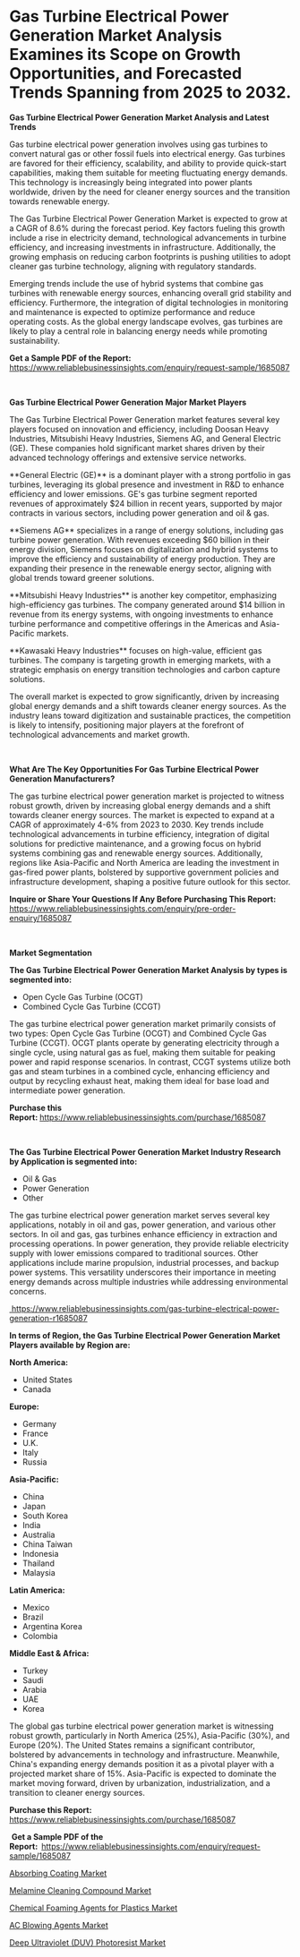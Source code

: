 <p><h1>Gas Turbine Electrical Power Generation Market Analysis Examines its Scope on Growth Opportunities, and Forecasted Trends Spanning from 2025 to 2032.</h1></p><p><strong>Gas Turbine Electrical Power Generation Market Analysis and Latest Trends</strong></p>
<p><p>Gas turbine electrical power generation involves using gas turbines to convert natural gas or other fossil fuels into electrical energy. Gas turbines are favored for their efficiency, scalability, and ability to provide quick-start capabilities, making them suitable for meeting fluctuating energy demands. This technology is increasingly being integrated into power plants worldwide, driven by the need for cleaner energy sources and the transition towards renewable energy.</p><p>The Gas Turbine Electrical Power Generation Market is expected to grow at a CAGR of 8.6% during the forecast period. Key factors fueling this growth include a rise in electricity demand, technological advancements in turbine efficiency, and increasing investments in infrastructure. Additionally, the growing emphasis on reducing carbon footprints is pushing utilities to adopt cleaner gas turbine technology, aligning with regulatory standards. </p><p>Emerging trends include the use of hybrid systems that combine gas turbines with renewable energy sources, enhancing overall grid stability and efficiency. Furthermore, the integration of digital technologies in monitoring and maintenance is expected to optimize performance and reduce operating costs. As the global energy landscape evolves, gas turbines are likely to play a central role in balancing energy needs while promoting sustainability.</p></p>
<p><strong>Get a Sample PDF of the Report:&nbsp;</strong> <a href="https://www.reliablebusinessinsights.com/enquiry/request-sample/1685087?utm_campaign=1847&utm_medium=2&utm_source=Github&utm_content=ia&utm_term=26032025&utm_id=gas-turbine-electrical-power-generation">https://www.reliablebusinessinsights.com/enquiry/request-sample/1685087</a></p>
<p>&nbsp;</p>
<p><strong>Gas Turbine Electrical Power Generation Major Market Players</strong></p>
<p><p>The Gas Turbine Electrical Power Generation market features several key players focused on innovation and efficiency, including Doosan Heavy Industries, Mitsubishi Heavy Industries, Siemens AG, and General Electric (GE). These companies hold significant market shares driven by their advanced technology offerings and extensive service networks.</p><p>**General Electric (GE)** is a dominant player with a strong portfolio in gas turbines, leveraging its global presence and investment in R&D to enhance efficiency and lower emissions. GE's gas turbine segment reported revenues of approximately $24 billion in recent years, supported by major contracts in various sectors, including power generation and oil & gas.</p><p>**Siemens AG** specializes in a range of energy solutions, including gas turbine power generation. With revenues exceeding $60 billion in their energy division, Siemens focuses on digitalization and hybrid systems to improve the efficiency and sustainability of energy production. They are expanding their presence in the renewable energy sector, aligning with global trends toward greener solutions.</p><p>**Mitsubishi Heavy Industries** is another key competitor, emphasizing high-efficiency gas turbines. The company generated around $14 billion in revenue from its energy systems, with ongoing investments to enhance turbine performance and competitive offerings in the Americas and Asia-Pacific markets.</p><p>**Kawasaki Heavy Industries** focuses on high-value, efficient gas turbines. The company is targeting growth in emerging markets, with a strategic emphasis on energy transition technologies and carbon capture solutions. </p><p>The overall market is expected to grow significantly, driven by increasing global energy demands and a shift towards cleaner energy sources. As the industry leans toward digitization and sustainable practices, the competition is likely to intensify, positioning major players at the forefront of technological advancements and market growth.</p></p>
<p>&nbsp;</p>
<p><strong>What Are The Key Opportunities For Gas Turbine Electrical Power Generation Manufacturers?</strong></p>
<p><p>The gas turbine electrical power generation market is projected to witness robust growth, driven by increasing global energy demands and a shift towards cleaner energy sources. The market is expected to expand at a CAGR of approximately 4-6% from 2023 to 2030. Key trends include technological advancements in turbine efficiency, integration of digital solutions for predictive maintenance, and a growing focus on hybrid systems combining gas and renewable energy sources. Additionally, regions like Asia-Pacific and North America are leading the investment in gas-fired power plants, bolstered by supportive government policies and infrastructure development, shaping a positive future outlook for this sector.</p></p>
<p><strong>Inquire or Share Your Questions If Any Before Purchasing This Report:</strong> <a href="https://www.reliablebusinessinsights.com/enquiry/pre-order-enquiry/1685087?utm_campaign=1847&utm_medium=2&utm_source=Github&utm_content=ia&utm_term=26032025&utm_id=gas-turbine-electrical-power-generation">https://www.reliablebusinessinsights.com/enquiry/pre-order-enquiry/1685087</a></p>
<p>&nbsp;</p>
<p><strong>Market Segmentation</strong></p>
<p><strong>The Gas Turbine Electrical Power Generation Market Analysis by types is segmented into:</strong></p>
<p><ul><li>Open Cycle Gas Turbine (OCGT)</li><li>Combined Cycle Gas Turbine (CCGT)</li></ul></p>
<p><p>The gas turbine electrical power generation market primarily consists of two types: Open Cycle Gas Turbine (OCGT) and Combined Cycle Gas Turbine (CCGT). OCGT plants operate by generating electricity through a single cycle, using natural gas as fuel, making them suitable for peaking power and rapid response scenarios. In contrast, CCGT systems utilize both gas and steam turbines in a combined cycle, enhancing efficiency and output by recycling exhaust heat, making them ideal for base load and intermediate power generation.</p></p>
<p><strong>Purchase this Report:&nbsp;</strong><a href="https://www.reliablebusinessinsights.com/purchase/1685087?utm_campaign=1847&utm_medium=2&utm_source=Github&utm_content=ia&utm_term=26032025&utm_id=gas-turbine-electrical-power-generation">https://www.reliablebusinessinsights.com/purchase/1685087</a></p>
<p>&nbsp;</p>
<p><strong>The Gas Turbine Electrical Power Generation Market Industry Research by Application is segmented into:</strong></p>
<p><ul><li>Oil & Gas</li><li>Power Generation</li><li>Other</li></ul></p>
<p><p>The gas turbine electrical power generation market serves several key applications, notably in oil and gas, power generation, and various other sectors. In oil and gas, gas turbines enhance efficiency in extraction and processing operations. In power generation, they provide reliable electricity supply with lower emissions compared to traditional sources. Other applications include marine propulsion, industrial processes, and backup power systems. This versatility underscores their importance in meeting energy demands across multiple industries while addressing environmental concerns.</p></p>
<p><a href="https://www.reliablebusinessinsights.com/gas-turbine-electrical-power-generation-r1685087?utm_campaign=1847&utm_medium=2&utm_source=Github&utm_content=ia&utm_term=26032025&utm_id=gas-turbine-electrical-power-generation">&nbsp;https://www.reliablebusinessinsights.com/gas-turbine-electrical-power-generation-r1685087</a></p>
<p><strong>In terms of Region, the Gas Turbine Electrical Power Generation Market Players available by Region are:</strong></p>
<p>
    <p> <strong> North America: </strong>
        <ul>
            <li>United States</li>
            <li>Canada</li>
        </ul>
        </p> 
    <p> <strong> Europe: </strong>
        <ul>
            <li>Germany</li>
            <li>France</li>
            <li>U.K.</li>
            <li>Italy</li>
            <li>Russia</li>
        </ul>
        </p> 
    <p> <strong> Asia-Pacific: </strong>
        <ul>
            <li>China</li>
            <li>Japan</li>
            <li>South Korea</li>
            <li>India</li>
            <li>Australia</li>
            <li>China Taiwan</li>
            <li>Indonesia</li>
            <li>Thailand</li>
            <li>Malaysia</li>
        </ul>
        </p> 
    <p> <strong> Latin America: </strong>
        <ul>
            <li>Mexico</li>
            <li>Brazil</li>
            <li>Argentina Korea</li>
            <li>Colombia</li>
        </ul>
        </p> 
    <p> <strong> Middle East & Africa: </strong>
        <ul>
            <li>Turkey</li>
            <li>Saudi</li>
            <li>Arabia</li>
            <li>UAE</li>
            <li>Korea</li>
        </ul>
    </p>
    </p>
<p><p>The global gas turbine electrical power generation market is witnessing robust growth, particularly in North America (25%), Asia-Pacific (30%), and Europe (20%). The United States remains a significant contributor, bolstered by advancements in technology and infrastructure. Meanwhile, China's expanding energy demands position it as a pivotal player with a projected market share of 15%. Asia-Pacific is expected to dominate the market moving forward, driven by urbanization, industrialization, and a transition to cleaner energy sources.</p></p>
<p><strong>Purchase this Report: </strong><a href="https://www.reliablebusinessinsights.com/purchase/1685087?utm_campaign=1847&utm_medium=2&utm_source=Github&utm_content=ia&utm_term=26032025&utm_id=gas-turbine-electrical-power-generation">https://www.reliablebusinessinsights.com/purchase/1685087</a></p>
<p>&nbsp;<strong>Get a Sample PDF of the Report:&nbsp;&nbsp;</strong><a href="https://www.reliablebusinessinsights.com/enquiry/request-sample/1685087?utm_campaign=1847&utm_medium=2&utm_source=Github&utm_content=ia&utm_term=26032025&utm_id=gas-turbine-electrical-power-generation">https://www.reliablebusinessinsights.com/enquiry/request-sample/1685087</a></p>
<p><strong></strong></p>
<p><p><a href="https://github.com/seppelharjap/Market-Research-Report-List-1/blob/main/absorbing-coating-market.md?utm_campaign=1847&utm_medium=2&utm_source=Github&utm_content=ia&utm_term=26032025&utm_id=gas-turbine-electrical-power-generation">Absorbing Coating Market</a></p><p><a href="https://github.com/edriceakeime/Market-Research-Report-List-1/blob/main/melamine-cleaning-compound-market.md?utm_campaign=1847&utm_medium=2&utm_source=Github&utm_content=ia&utm_term=26032025&utm_id=gas-turbine-electrical-power-generation">Melamine Cleaning Compound Market</a></p><p><a href="https://github.com/gakpasulgun/Market-Research-Report-List-1/blob/main/chemical-foaming-agents-for-plastics-market.md?utm_campaign=1847&utm_medium=2&utm_source=Github&utm_content=ia&utm_term=26032025&utm_id=gas-turbine-electrical-power-generation">Chemical Foaming Agents for Plastics Market</a></p><p><a href="https://github.com/kitkaeberz5z/Market-Research-Report-List-1/blob/main/ac-blowing-agents-market.md?utm_campaign=1847&utm_medium=2&utm_source=Github&utm_content=ia&utm_term=26032025&utm_id=gas-turbine-electrical-power-generation">AC Blowing Agents Market</a></p><p><a href="https://github.com/snelldimkeod/Market-Research-Report-List-1/blob/main/deep-ultraviolet-duv-photoresist-market.md?utm_campaign=1847&utm_medium=2&utm_source=Github&utm_content=ia&utm_term=26032025&utm_id=gas-turbine-electrical-power-generation">Deep Ultraviolet (DUV) Photoresist Market</a></p></p>